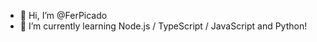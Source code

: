 - 👋 Hi, I’m @FerPicado
- 🌱 I’m currently learning Node.js / TypeScript / JavaScript and Python!



<!---
FerPicado/FerPicado is a ✨ special ✨ repository because its `README.md` (this file) appears on your GitHub profile.
You can click the Preview link to take a look at your changes.
--->
